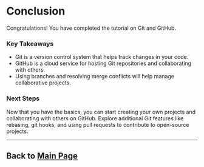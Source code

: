 # Conclusion

Congratulations! You have completed the tutorial on Git and GitHub.

### Key Takeaways
- Git is a version control system that helps track changes in your code.
- GitHub is a cloud service for hosting Git repositories and collaborating with others.
- Using branches and resolving merge conflicts will help manage collaborative projects.

### Next Steps
Now that you have the basics, you can start creating your own projects and collaborating with others on GitHub. Explore additional Git features like rebasing, git hooks, and using pull requests to contribute to open-source projects.

---

## Back to [Main Page](README.md)
